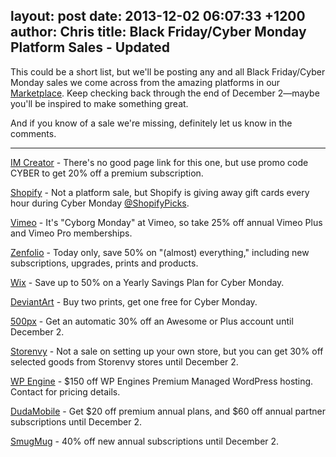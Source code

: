 layout: post
date: 2013-12-02 06:07:33 +1200
author: Chris
title: Black Friday/Cyber Monday Platform Sales - Updated
----
<!-- excerpt -->

This could be a short list, but we'll be posting any and all Black Friday/Cyber Monday sales we come across from the amazing platforms in our [Marketplace](https://iwantmyname.com/services). Keep checking back through the end of December 2—maybe you'll be inspired to make something great. 

<!-- /excerpt -->

And if you know of a sale we're missing, definitely let us know in the comments.

***

[IM Creator](http://imcreator.com) - There's no good page link for this one, but use promo code CYBER to get 20% off a premium subscription.

[Shopify](https://twitter.com/ShopifyPicks) - Not a platform sale, but Shopify is giving away gift cards every hour during Cyber Monday [@ShopifyPicks](https://twitter.com/ShopifyPicks).

[Vimeo](http://vimeo.com/cyborgmonday) - It's "Cyborg Monday" at Vimeo, so take 25% off annual Vimeo Plus and Vimeo Pro memberships.

[Zenfolio](http://blog.zenfolio.com/blog/2013/12/celebrate-cyber-monday-with-50-percent-off-almost-everything) - Today only, save 50% on "(almost) everything," including new subscriptions, upgrades, prints and products. 

[Wix](http://www.wix.com/upgrade/website) - Save up to 50% on a Yearly Savings Plan for Cyber Monday.

[DeviantArt](http://shop.deviantart.com/) - Buy two prints, get one free for Cyber Monday.

[500px](https://500px.com/upgrade) - Get an automatic 30% off an Awesome or Plus account until December 2. 

[Storenvy](http://archived.link/http://www.storenvy.com/sales/black-friday-through-cyber-monday-sale/) - Not a sale on setting up your own store, but you can get 30% off selected goods from Storenvy stores until December 2. 

[WP Engine](http://bit.ly/1hn86gg) - $150 off WP Engines Premium Managed WordPress hosting. Contact for pricing details.

[DudaMobile](http://archived.link/http://www.dudamobile.com/blackfriday) - Get $20 off premium annual plans, and $60 off annual partner subscriptions until December 2. 

[SmugMug](http://www.smugmug.com/thanksgiving-sale) - 40% off new annual subscriptions until December 2.
